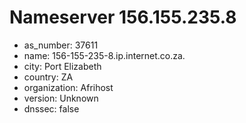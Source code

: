 # Nameserver 156.155.235.8

* as_number: 37611
* name: 156-155-235-8.ip.internet.co.za.
* city: Port Elizabeth
* country: ZA
* organization: Afrihost
* version: Unknown
* dnssec: false
